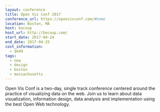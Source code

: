 ```yaml
---
layout: conference
title: Open Vis Conf 2017
conference_url: https://openvisconf.com/#home
location: Boston, MA
host: bocoup
host_url: http://bocoup.com/
start_date: 2017-04-24
end_date: 2017-04-25
cost_information:
  - $649
tags:
  - new
  - design
  - boston
  - massachusetts
---
```


Open Vis Conf is a two-day, single track conference centered around the practice of visualizing data on the web. Join us to learn about data visualization, information design, data analysis and implementation using the best Open Web technology.
